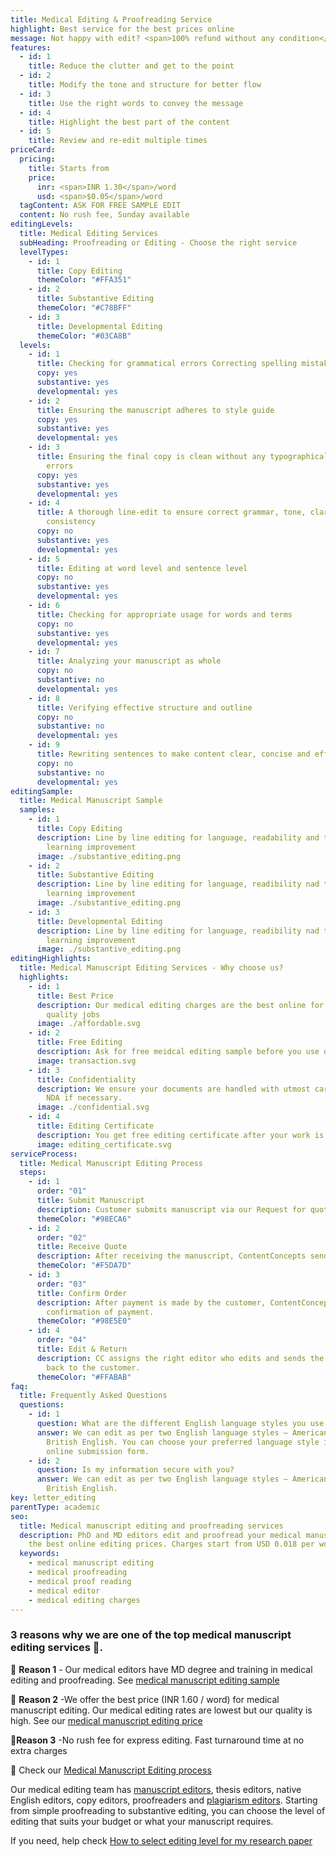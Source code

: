 ```yaml
---
title: Medical Editing & Proofreading Service
highlight: Best service for the best prices online
message: Not happy with edit? <span>100% refund without any condition</span>
features:
  - id: 1
    title: Reduce the clutter and get to the point
  - id: 2
    title: Modify the tone and structure for better flow
  - id: 3
    title: Use the right words to convey the message
  - id: 4
    title: Highlight the best part of the content
  - id: 5
    title: Review and re-edit multiple times
priceCard:
  pricing:
    title: Starts from
    price:
      inr: <span>INR 1.30</span>/word
      usd: <span>$0.05</span>/word
  tagContent: ASK FOR FREE SAMPLE EDIT
  content: No rush fee, Sunday available
editingLevels:
  title: Medical Editing Services
  subHeading: Proofreading or Editing - Choose the right service
  levelTypes:
    - id: 1
      title: Copy Editing
      themeColor: "#FFA351"
    - id: 2
      title: Substantive Editing
      themeColor: "#C78BFF"
    - id: 3
      title: Developmental Editing
      themeColor: "#03CA8B"
  levels:
    - id: 1
      title: Checking for grammatical errors Correcting spelling mistakes
      copy: yes
      substantive: yes
      developmental: yes
    - id: 2
      title: Ensuring the manuscript adheres to style guide
      copy: yes
      substantive: yes
      developmental: yes
    - id: 3
      title: Ensuring the final copy is clean without any typographical or other
        errors
      copy: yes
      substantive: yes
      developmental: yes
    - id: 4
      title: A thorough line-edit to ensure correct grammar, tone, clarity and
        consistency
      copy: no
      substantive: yes
      developmental: yes
    - id: 5
      title: Editing at word level and sentence level
      copy: no
      substantive: yes
      developmental: yes
    - id: 6
      title: Checking for appropriate usage for words and terms
      copy: no
      substantive: yes
      developmental: yes
    - id: 7
      title: Analyzing your manuscript as whole
      copy: no
      substantive: no
      developmental: yes
    - id: 8
      title: Verifying effective structure and outline
      copy: no
      substantive: no
      developmental: yes
    - id: 9
      title: Rewriting sentences to make content clear, concise and effective
      copy: no
      substantive: no
      developmental: yes
editingSample:
  title: Medical Manuscript Sample
  samples:
    - id: 1
      title: Copy Editing
      description: Line by line editing for language, readability and technical
        learning improvement
      image: ./substantive_editing.png
    - id: 2
      title: Substantive Editing
      description: Line by line editing for language, readibility nad technical
        learning improvement
      image: ./substantive_editing.png
    - id: 3
      title: Developmental Editing
      description: Line by line editing for language, readibility nad technical
        learning improvement
      image: ./substantive_editing.png
editingHighlights:
  title: Medical Manuscript Editing Services - Why choose us?
  highlights:
    - id: 1
      title: Best Price
      description: Our medical editing charges are the best online for international
        quality jobs
      image: ./affordable.svg
    - id: 2
      title: Free Editing
      description: Ask for free meidcal editing sample before you use our services
      image: transaction.svg
    - id: 3
      title: Confidentiality
      description: We ensure your documents are handled with utmost care. We can sign
        NDA if necessary.
      image: ./confidential.svg
    - id: 4
      title: Editing Certificate
      description: You get free editing certificate after your work is complete
      image: editing_certificate.svg
serviceProcess:
  title: Medical Manuscript Editing Process
  steps:
    - id: 1
      order: "01"
      title: Submit Manuscript
      description: Customer submits manuscript via our Request for quote page.
      themeColor: "#98ECA6"
    - id: 2
      order: "02"
      title: Receive Quote
      description: After receiving the manuscript, ContentConcepts sends price quote.
      themeColor: "#F5DA7D"
    - id: 3
      order: "03"
      title: Confirm Order
      description: After payment is made by the customer, ContentConcepts sends
        confirmation of payment.
      themeColor: "#98E5E0"
    - id: 4
      order: "04"
      title: Edit & Return
      description: CC assigns the right editor who edits and sends the edited document
        back to the customer.
      themeColor: "#FFABAB"
faq:
  title: Frequently Asked Questions
  questions:
    - id: 1
      question: What are the different English language styles you use while editing?
      answer: We can edit as per two English language styles – American English and
        British English. You can choose your preferred language style in the
        online submission form.
    - id: 2
      question: Is my information secure with you?
      answer: We can edit as per two English language styles – American English and
        British English.
key: letter_editing
parentType: academic
seo:
  title: Medical manuscript editing and proofreading services
  description: PhD and MD editors edit and proofread your medical manuscripts at
    the best online editing prices. Charges start from USD 0.018 per word
  keywords:
    - medical manuscript editing
    - medical proofreading
    - medical proof reading
    - medical editor
    - medical editing charges
---
```

### 3 reasons why we are one of the top medical manuscript editing services 💯.



💚 **Reason 1** - Our medical editors have MD degree and training in medical editing and proofreading. See [medical manuscript editing sample](https://contentconcepts.in/services/academic_editing/manuscript_editing#editingSample)

💚 **Reason 2** -We offer the best price (INR 1.60 / word) for medical manuscript editing. Our medical editing rates are lowest but our quality is high. See our [medical manuscript editing price](https://contentconcepts.in/pricing/)

💚**Reason 3** -[](https://contentconcepts.in/about/)No rush fee for express editing. Fast turnaround time at no extra charges 



📌 Check our [Medical Manuscript Editing process](https://contentconcepts.in/services/academic_editing/manuscript_editing#editingProcess)



Our medical editing team has [manuscript editors](https://contentconcepts.in/about/), thesis editors, native English editors, copy editors, proofreaders and [plagiarism editors](https://contentconcepts.in/services/plagiarism_check/plagiarism_editing). Starting from simple proofreading to substantive editing, you can choose the level of editing that suits your budget or what your manuscript requires. 

If you need, help check [How to select editing level for my research paper](https://contentconcepts.in/blog/manuscript-editing-services-for-research-papers-proofreading-copy-editing-substantive-editing-which-editing-level-should-i-select/)